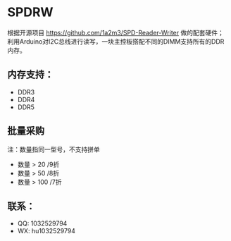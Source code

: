 # SPDRW

根据开源项目 https://github.com/1a2m3/SPD-Reader-Writer 做的配套硬件；利用Arduino对I2C总线进行读写，一块主控板搭配不同的DIMM支持所有的DDR内存。

## 内存支持：

 - DDR3
 - DDR4
 - DDR5




## 批量采购

注：数量指同一型号，不支持拼单

 - 数量 > 20 /9折
 - 数量 > 50 /8折
 - 数量 > 100 /7折


## 联系：
 - QQ: 1032529794
 - WX: hu1032529794
 
